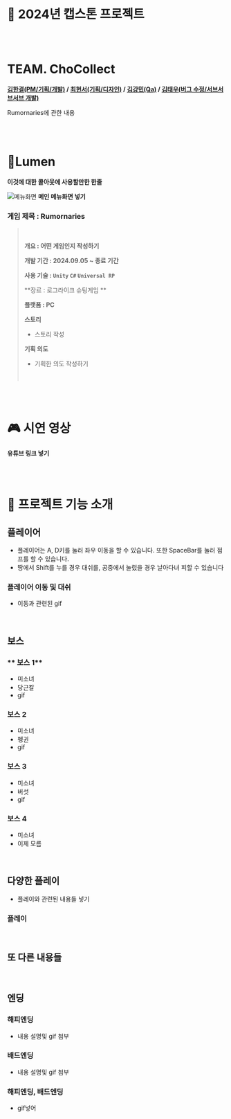 # 🫙 2024년 캡스톤 프로젝트

<br><br>

#  TEAM. ChoCollect
**[김한결(PM/기획/개발)](https://github.com/sleeeppy) / [최현서(기획/디자인)](https://github.com) / [김강민(Qa)](https://github.com) / [김태우(버그 수정/서브서브서브 개발)](https://github.com/taeng0720)**

Rumornaries에 관한 내용


<br><br>

# 👧Lumen

**이것에 대한 콜아웃에 사용할만한 한줄**

![**메뉴화면**]()
**메인 메뉴화면 넣기**

### 게임 제목 : Rumornaries


> <br>
>
>**개요 : 어떤 게임인지 작성하기**
>
> **개발 기간 : 2024.09.05 ~ 종료 기간**
> 
> **사용 기술 : `Unity` `C#` `Universal RP`**
>
> **장르 : 로그라이크 슈팅게임 **
>
> **플랫폼 : PC**
>
> **스토리**
> - 스토리 작성
>
> **기획 의도**
> - 기획한 의도 작성하기
>
> <br>

<br><br>

# 🎮 시연 영상

**유튜브 링크 넣기**


<br><br>

# 🌌 프로젝트 기능 소개

## 플레이어

- 플레이어는 A, D키를 눌러 좌우 이동을 할 수 있습니다. 또한 SpaceBar를 눌러 점프를 할 수 있습니다.
- 땅에서 Shift를 누를 경우 대쉬를, 공중에서 눌렀을 경우 날아다녀 피할 수 있습니다

### 플레이어 이동 및 대쉬

- 이동과 관련된 gif 

<br>

## 보스

### ** 보스 1**

- 미소녀
- 당근칼
- gif

### **보스 2**

- 미소녀
- 펭귄
- gif

### **보스 3**

- 미소녀
- 버섯
- gif

### **보스 4**

- 미소녀
- 이제 모름

<br>

## 다양한 플레이

- 플레이와 관련된 내용들 넣기
### 플레이

<br>

## 또 다른 내용들

<br>

## 엔딩

### **해피엔딩**

- 내용 설명및 gif 첨부

### **배드엔딩**

- 내용 설명및 gif 첨부

### 해피엔딩, 배드엔딩

- gif넣어
